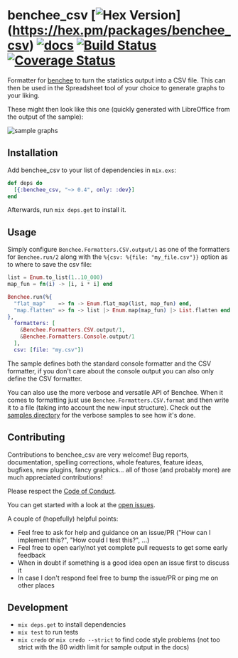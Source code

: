 # benchee_csv [![Hex Version](https://img.shields.io/hexpm/v/benchee_csv.svg)] (https://hex.pm/packages/benchee_csv) [![docs](https://img.shields.io/badge/docs-hexpm-blue.svg)](https://hexdocs.pm/benchee_csv/) [![Build Status](https://travis-ci.org/PragTob/benchee_csv.svg?branch=master)](https://travis-ci.org/PragTob/benchee_csv) [![Coverage Status](https://coveralls.io/repos/github/PragTob/benchee_csv/badge.svg?branch=master)](https://coveralls.io/github/PragTob/benchee_csv?branch=master)

Formatter for [benchee](https://github.com/PragTob/benchee) to turn the statistics output into a CSV file. This can then be used in the Spreadsheet tool of your choice to generate graphs to your liking.

These might then look like this one (quickly generated with LibreOffice from the output of the sample):

![sample graphs](http://www.pragtob.info/images/benchee_csv.png)

## Installation

Add benchee_csv to your list of dependencies in `mix.exs`:

```elixir
def deps do
  [{:benchee_csv, "~> 0.4", only: :dev}]
end
```

Afterwards, run `mix deps.get` to install it.

## Usage

Simply configure `Benchee.Formatters.CSV.output/1` as one of the formatters for `Benchee.run/2` along with the `%{csv: %{file: "my_file.csv"}}` option as to where to save the csv file:

```elixir
list = Enum.to_list(1..10_000)
map_fun = fn(i) -> [i, i * i] end

Benchee.run(%{
  "flat_map"    => fn -> Enum.flat_map(list, map_fun) end,
  "map.flatten" => fn -> list |> Enum.map(map_fun) |> List.flatten end
},
  formatters: [
    &Benchee.Formatters.CSV.output/1,
    &Benchee.Formatters.Console.output/1
  ],
  csv: [file: "my.csv"])

```

The sample defines both the standard console formatter and the CSV formatter, if you don't care about the console output you can also only define the CSV formatter.

You can also use the more verbose and versatile API of Benchee. When it comes to formatting just use `Benchee.Formatters.CSV.format` and then write it to a file (taking into account the new input structure). Check out the [samples directory](https://github.com/PragTob/benchee_csv/tree/master/samples) for the verbose samples to see how it's done.

## Contributing

Contributions to benchee_csv are very welcome! Bug reports, documentation, spelling corrections, whole features, feature ideas, bugfixes, new plugins, fancy graphics... all of those (and probably more) are much appreciated contributions!

Please respect the [Code of Conduct](//github.com/PragTob/benchee_csv/blob/master/CODE_OF_CONDUCT.md).

You can get started with a look at the [open issues](https://github.com/PragTob/benchee_csv/issues).

A couple of (hopefully) helpful points:

* Feel free to ask for help and guidance on an issue/PR ("How can I implement this?", "How could I test this?", ...)
* Feel free to open early/not yet complete pull requests to get some early feedback
* When in doubt if something is a good idea open an issue first to discuss it
* In case I don't respond feel free to bump the issue/PR or ping me on other places

## Development

* `mix deps.get` to install dependencies
* `mix test` to run tests
* `mix credo` or `mix credo --strict` to find code style problems (not too strict with the 80 width limit for sample output in the docs)
